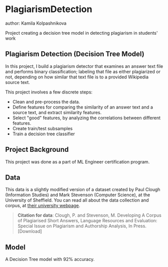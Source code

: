 # PlagiarismDetection

author: Kamila Kolpashnikova

Project creating a decision tree model in detecting plagiarism in students' work

## Plagiarism Detection (Decision Tree Model)

In this project, I build a plagiarism detector that examines an answer text file and performs binary classification; labeling that file as either plagiarized or not, depending on how similar that text file is to a provided Wikipedia source text. 

This project involves a few discrete steps:

* Clean and pre-process the data.
* Define features for comparing the similarity of an answer text and a source text, and extract similarity features.
* Select "good" features, by analyzing the correlations between different features.
* Create train/test subsamples 
* Train a decision tree classifier

## Project Background

This project was done as a part of ML Engineer certification program.

## Data

This data is a slightly modified version of a dataset created by Paul Clough (Information Studies) and Mark Stevenson (Computer Science), at the University of Sheffield. You can read all about the data collection and corpus, at [their university webpage](https://ir.shef.ac.uk/cloughie/resources/plagiarism_corpus.html). 

> **Citation for data**: Clough, P. and Stevenson, M. Developing A Corpus of Plagiarised Short Answers, Language Resources and Evaluation: Special Issue on Plagiarism and Authorship Analysis, In Press. [Download]

## Model

A Decision Tree model with 92% accuracy.